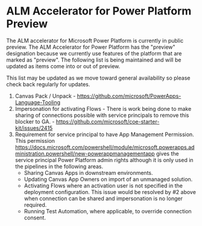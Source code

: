 # ALM Accelerator for Power Platform Preview

The ALM accelerator for Microsoft Power Platform is currently in public preview.
The ALM Accelerator for Power Platform has the "preview" designation because we currently use features of the platform that are marked as "preview". The following list is being maintained and will be updated as items come into or out of preview.

This list may be updated as we move toward general availability so please check back regularly for updates.

1. Canvas Pack / Unpack - <https://github.com/microsoft/PowerApps-Language-Tooling>
1. Impersonation for activating Flows - There is work being done to make sharing of connections possible with service principals to remove this blocker to GA. - <https://github.com/microsoft/coe-starter-kit/issues/2415>
1. Requirement for service principal to have App Management Permission. This permission <https://docs.microsoft.com/powershell/module/microsoft.powerapps.administration.powershell/new-powerappmanagementapp> gives the service principal Power Platform admin rights although it is only used in the pipelines in the following areas.
   - Sharing Canvas Apps in downstream environments.
   - Updating Canvas App Owners on import of an unmanaged solution.
   - Activating Flows where an activation user is not specified in the deployment configuration. This issue would be resolved by #2 above when connection can be shared and impersonation is no longer required.
   - Running Test Automation, where applicable, to override connection consent.
